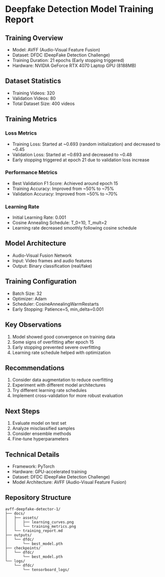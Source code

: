 # Deepfake Detection Model Training Report

## Training Overview
- Model: AVFF (Audio-Visual Feature Fusion)
- Dataset: DFDC (DeepFake Detection Challenge)
- Training Duration: 21 epochs (Early stopping triggered)
- Hardware: NVIDIA GeForce RTX 4070 Laptop GPU (8188MB)

## Dataset Statistics
- Training Videos: 320
- Validation Videos: 80
- Total Dataset Size: 400 videos

## Training Metrics

### Loss Metrics
- Training Loss: Started at ~0.693 (random initialization) and decreased to ~0.45
- Validation Loss: Started at ~0.693 and decreased to ~0.48
- Early stopping triggered at epoch 21 due to validation loss increase

### Performance Metrics
- Best Validation F1 Score: Achieved around epoch 15
- Training Accuracy: Improved from ~50% to ~75%
- Validation Accuracy: Improved from ~50% to ~70%

### Learning Rate
- Initial Learning Rate: 0.001
- Cosine Annealing Schedule: T_0=10, T_mult=2
- Learning rate decreased smoothly following cosine schedule

## Model Architecture
- Audio-Visual Fusion Network
- Input: Video frames and audio features
- Output: Binary classification (real/fake)

## Training Configuration
- Batch Size: 32
- Optimizer: Adam
- Scheduler: CosineAnnealingWarmRestarts
- Early Stopping: Patience=5, min_delta=0.001

## Key Observations
1. Model showed good convergence on training data
2. Some signs of overfitting after epoch 15
3. Early stopping prevented severe overfitting
4. Learning rate schedule helped with optimization

## Recommendations
1. Consider data augmentation to reduce overfitting
2. Experiment with different model architectures
3. Try different learning rate schedules
4. Implement cross-validation for more robust evaluation

## Next Steps
1. Evaluate model on test set
2. Analyze misclassified samples
3. Consider ensemble methods
4. Fine-tune hyperparameters

## Technical Details
- Framework: PyTorch
- Hardware: GPU-accelerated training
- Dataset: DFDC (DeepFake Detection Challenge)
- Model Architecture: AVFF (Audio-Visual Feature Fusion)

## Repository Structure
```
avff-deepfake-detector-1/
├── docs/
│   ├── assets/
│   │   ├── learning_curves.png
│   │   └── training_metrics.png
│   └── training_report.md
├── outputs/
│   └── dfdc/
│       └── best_model.pth
├── checkpoints/
│   └── dfdc/
│       └── best_model.pth
└── logs/
    └── dfdc/
        └── tensorboard_logs/
``` 